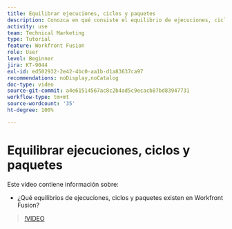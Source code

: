 ```yaml
---
title: Equilibrar ejecuciones, ciclos y paquetes
description: Conozca en qué consiste el equilibrio de ejecuciones, ciclos y paquetes en  [!DNL Adobe Workfront Fusion].
activity: use
team: Technical Marketing
type: Tutorial
feature: Workfront Fusion
role: User
level: Beginner
jira: KT-9044
exl-id: ed502932-2e42-4bc0-aa1b-d1a83637ca97
recommendations: noDisplay,noCatalog
doc-type: video
source-git-commit: a4e61514567ac8c2b4ad5c9ecacb87bd83947731
workflow-type: tm+mt
source-wordcount: '35'
ht-degree: 100%

---
```


# Equilibrar ejecuciones, ciclos y paquetes

Este vídeo contiene información sobre:

* ¿Qué equilibrios de ejecuciones, ciclos y paquetes existen en Workfront Fusion?

>[!VIDEO](https://video.tv.adobe.com/v/335285/?quality=12&learn=on)
